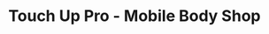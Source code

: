 ---
title: "Touch Up Pro - Mobile Body Shop"
url: /mesa/touch-up-pro-mobile-body-shop/
shop: Autowerkstatt
---